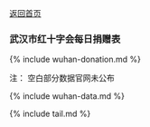 

[返回首页](./)



### 武汉市红十字会每日捐赠表

{% include wuhan-donation.md %}

注： 空白部分数据官网未公布


{% include wuhan-data.md %}



{% include tail.md %}
